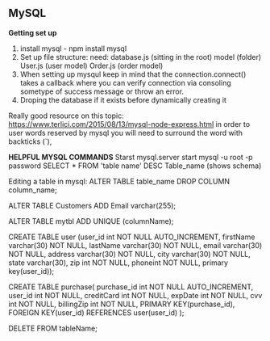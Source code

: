 ## MySQL

**Getting set up**

1) install mysql - npm install mysql
2) Set up file structure: 
  need: database.js (sitting in the root)
        model (folder)
          User.js (user model)
          Order.js (order model)
3) When setting up mysqul keep in mind that the connection.connect() takes a callback where you can 
   verify connection via consoling sometype of success message or throw an error.
4) Droping the database if it exists before dynamically creating it 

Really good resource on this topic: https://www.terlici.com/2015/08/13/mysql-node-express.html
in order to user words reserved by mysql you will need to surround the word with backticks (`), 

**HELPFUL MYSQL COMMANDS**
Starst mysql.server start
mysql -u root -p password
SELECT * FROM 'table name'
DESC Table_name (shows schema)

Editing a table in mysql:
ALTER TABLE table_name
DROP COLUMN column_name;

ALTER TABLE Customers
ADD Email varchar(255);

ALTER TABLE mytbl ADD UNIQUE (columnName);

CREATE TABLE user (user_id int NOT NULL AUTO_INCREMENT, firstName varchar(30) NOT NULL, lastName varchar(30) NOT NULL, email varchar(30) NOT NULL, address varchar(30) NOT NULL, city varchar(30) NOT NULL, state varchar(30), zip int NOT NULL, phoneint NOT NULL, primary key(user_id));

CREATE TABLE purchase(   purchase_id int NOT NULL AUTO_INCREMENT,   user_id int NOT NULL,   creditCard int NOT NULL,   expDate int NOT NULL,   cvv int NOT NULL,   billingZip int NOT NULL,   PRIMARY KEY(purchase_id),   FOREIGN KEY(user_id) REFERENCES user(user_id) );


DELETE FROM tableName;